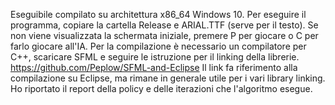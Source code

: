 Eseguibile compilato su architettura x86_64 Windows 10. Per eseguire il programma, copiare la cartella Release e ARIAL.TTF (serve per il testo).
Se non viene visualizzata la schermata iniziale, premere P per giocare o C per farlo giocare all'IA.
Per la compilazione è necessario un compilatore per C++, scaricare SFML e seguire le istruzione per il linking della librerie.
https://github.com/Peplow/SFML-and-Eclipse
Il link fa riferimento alla compilazione su Eclipse, ma rimane in generale utile per i vari library linking.
Ho riportato il report della policy e delle iterazioni che l'algoritmo esegue.
